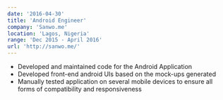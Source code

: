 ```yaml
---
date: '2016-04-30'
title: 'Android Engineer'
company: 'Sanwo.me'
location: 'Lagos, Nigeria'
range: 'Dec 2015 - April 2016'
url: 'http://sanwo.me/'
---
```


- Developed and maintained code for the Android Application
- Developed front-end android UIs based on the mock-ups generated
- Manually tested application on several mobile devices to ensure all forms of compatibility and responsiveness
